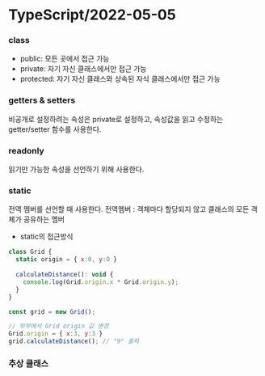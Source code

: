 # TypeScript/2022-05-05

### class

- public: 모든 곳에서 접근 가능
- private: 자기 자신 클래스에서만 접근 가능
- protected: 자기 자신 클래스와 상속된 자식 클래스에서만 접근 가능

### getters & setters

비공개로 설정하려는 속성은 private로 설정하고, 속성값을 읽고 수정하는 getter/setter 함수를 사용한다.

### readonly

읽기만 가능한 속성을 선언하기 위해 사용한다.

### static

전역 멤버를 선언할 때 사용한다.
전역멤버 : 객체마다 할당되지 않고 클래스의 모든 객체가 공유하는 멤버

- static의 접근방식

```jsx
class Grid {
  static origin = { x:0, y:0 }
  
  calculateDistance(): void {
    console.log(Grid.origin.x * Grid.origin.y);
  }
}

const grid = new Grid();

// 외부에서 Grid origin 값 변경
Grid.origin = { x:3, y:3 } 
grid.calculateDistance(); // "9" 출력
```

### 추상 클래스